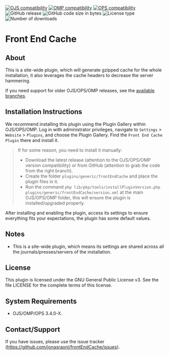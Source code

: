 [![OJS compatibility](https://img.shields.io/badge/ojs-3.4-brightgreen)](https://github.com/pkp/ojs/tree/stable-3_4_0)
[![OMP compatibility](https://img.shields.io/badge/omp-3.4-brightgreen)](https://github.com/pkp/omp/tree/stable-3_4_0)
[![OPS compatibility](https://img.shields.io/badge/ops-3.4-brightgreen)](https://github.com/pkp/ops/tree/stable-3_4_0)
![GitHub release](https://img.shields.io/github/v/release/jonasraoni/frontEndCache?include_prereleases&label=latest%20release&filter=v2*)
![GitHub code size in bytes](https://img.shields.io/github/languages/code-size/jonasraoni/frontEndCache)
![License type](https://img.shields.io/github/license/jonasraoni/frontEndCache)
![Number of downloads](https://img.shields.io/github/downloads/jonasraoni/frontEndCache/total)

# Front End Cache

## About

This is a site-wide plugin, which will generate gzipped cache for the whole installation, it also leverages the cache headers to decrease the server hammering.

If you need support for older OJS/OPS/OMP releases, see the [available branches](https://github.com/jonasraoni/frontEndCache/branches).

## Installation Instructions

We recommend installing this plugin using the Plugin Gallery within OJS/OPS/OMP. Log in with administrator privileges, navigate to `Settings` > `Website` > `Plugins`, and choose the Plugin Gallery. Find the `Front End Cache Plugin` there and install it.

> If for some reason, you need to install it manually:
> - Download the latest release (attention to the OJS/OPS/OMP version compatibility) or from GitHub (attention to grab the code from the right branch).
> - Create the folder `plugins/generic/frontEndCache` and place the plugin files in it.
> - Run the command `php lib/pkp/tools/installPluginVersion.php plugins/generic/frontEndCache/version.xml` at the main OJS/OPS/OMP folder, this will ensure the plugin is installed/upgraded properly.

After installing and enabling the plugin, access its settings to ensure everything fits your expectations, the plugin has some default values.

## Notes

- This is a site-wide plugin, which means its settings are shared across all the journals/presses/servers of the installation.

## License

This plugin is licensed under the GNU General Public License v3. See the file LICENSE for the complete terms of this license.

## System Requirements

- OJS/OMP/OPS 3.4.0-X.

## Contact/Support

If you have issues, please use the issue tracker (https://github.com/jonasraoni/frontEndCache/issues).
